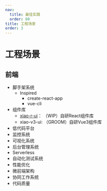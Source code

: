 ```yaml
---
nav:
  title: 最佳实践
  order: 80
title: 工程场景
order: 3
---
```


# 工程场景

## 前端

- 脚手架系统
  - Inspired
    - create-react-app
    - vue-cli
- 组件库
  - [xiao-r-ui](https://github.com/weisuoke/xiao-r-ui)： （WIP）自研React组件库
  - xiao-v3-ui: （GROOM）自研Vue3组件库
- 低代码平台
- 监控系统
- 可视化系统
- 后台管理系统
- Serverless
- 自动化测试系统
- 性能优化
- 微前端架构
- 协同工作系统
- 代码质量